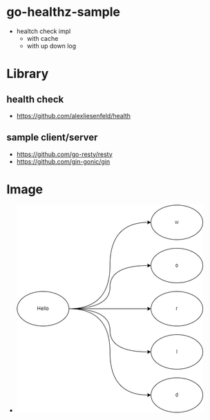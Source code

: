 # go-healthz-sample
- healtch check impl
    - with cache
    - with up down log

# Library
## health check 
- https://github.com/alexliesenfeld/health
## sample client/server
- https://github.com/go-resty/resty
- https://github.com/gin-gonic/gin

# Image
- ![hello.png](hello.png)